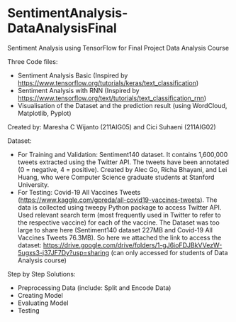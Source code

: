 # SentimentAnalysis-DataAnalysisFinal
Sentiment Analysis using TensorFlow for Final Project Data Analysis Course

Three Code files:
- Sentiment Analysis Basic (Inspired by https://www.tensorflow.org/tutorials/keras/text_classification)
- Sentiment Analysis with RNN (Inspired by https://www.tensorflow.org/text/tutorials/text_classification_rnn)
- Visualisation of the Dataset and the prediction result (using WordCloud, Matplotlib, Pyplot)

Created by: Maresha C Wijanto (211AIG05) and Cici Suhaeni (211AIG02)

Dataset:
- For Training and Validation: Sentiment140 dataset. It contains 1,600,000 tweets extracted using the Twitter API. The tweets have been annotated (0 = negative, 4 = positive). Created by Alec Go, Richa Bhayani, and Lei Huang, who were Computer Science graduate students at Stanford University.
- For Testing: Covid-19 All Vaccines Tweets (https://www.kaggle.com/gpreda/all-covid19-vaccines-tweets). The data is collected using tweepy Python package to access Twitter API. Used relevant search term (most frequently used in Twitter to refer to the respective vaccine) for each of the vaccine.
The Dataset was too large to share here (Sentiment140 dataset 227MB and Covid-19 All Vaccines Tweets 76.3MB).
So here we attached the link to access the dataset: https://drive.google.com/drive/folders/1-gJ6ioFDJBkVVezW-5ugxs3-j37JF7Dy?usp=sharing (can only accessed for students of Data Analysis course)

Step by Step Solutions:
- Preprocessing Data (include: Split and Encode Data)
- Creating Model
- Evaluating Model
- Testing
